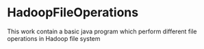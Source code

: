 # HadoopFileOperations
This work contain a basic java program which perform different file operations in Hadoop file system
